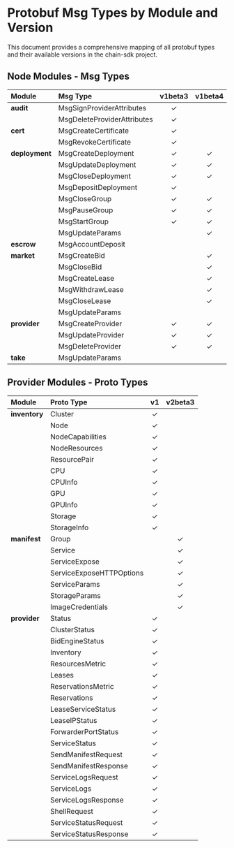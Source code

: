 # Protobuf Msg Types by Module and Version

This document provides a comprehensive mapping of all protobuf types and their available versions in the chain-sdk project.

## Node Modules - Msg Types

| Module | Msg Type | v1beta3 | v1beta4 | v1beta5 | v1 |
|:-------|:---------|:-------:|:-------:|:-------:|:--:|
| **audit** | MsgSignProviderAttributes | ✓ | | | ✓ |
| | MsgDeleteProviderAttributes | ✓ | | | ✓ |
| **cert** | MsgCreateCertificate | ✓ | | | ✓ |
| | MsgRevokeCertificate | ✓ | | | ✓ |
| **deployment** | MsgCreateDeployment | ✓ | ✓ | | |
| | MsgUpdateDeployment | ✓ | ✓ | | |
| | MsgCloseDeployment | ✓ | ✓ | | |
| | MsgDepositDeployment | ✓ | | | |
| | MsgCloseGroup | ✓ | ✓ | | |
| | MsgPauseGroup | ✓ | ✓ | | |
| | MsgStartGroup | ✓ | ✓ | | |
| | MsgUpdateParams | | ✓ | | |
| **escrow** | MsgAccountDeposit | | | | ✓ |
| **market** | MsgCreateBid | | ✓ | ✓ | |
| | MsgCloseBid | | ✓ | ✓ | |
| | MsgCreateLease | | ✓ | ✓ | |
| | MsgWithdrawLease | | ✓ | ✓ | |
| | MsgCloseLease | | ✓ | ✓ | |
| | MsgUpdateParams | | | ✓ | |
| **provider** | MsgCreateProvider | ✓ | ✓ | | |
| | MsgUpdateProvider | ✓ | ✓ | | |
| | MsgDeleteProvider | ✓ | ✓ | | |
| **take** | MsgUpdateParams | | | | ✓ |

## Provider Modules - Proto Types

| Module | Proto Type | v1 | v2beta3 |
|:-------|:-----------|:--:|:-------:| 
| **inventory** | Cluster | ✓ | |
| | Node | ✓ | |
| | NodeCapabilities | ✓ | |
| | NodeResources | ✓ | |
| | ResourcePair | ✓ | |
| | CPU | ✓ | |
| | CPUInfo | ✓ | |
| | GPU | ✓ | |
| | GPUInfo | ✓ | |
| | Storage | ✓ | |
| | StorageInfo | ✓ | |
| **manifest** | Group | | ✓ |
| | Service | | ✓ |
| | ServiceExpose | | ✓ |
| | ServiceExposeHTTPOptions | | ✓ |
| | ServiceParams | | ✓ |
| | StorageParams | | ✓ |
| | ImageCredentials | | ✓ |
| **provider** | Status | ✓ | |
| | ClusterStatus | ✓ | |
| | BidEngineStatus | ✓ | |
| | Inventory | ✓ | |
| | ResourcesMetric | ✓ | |
| | Leases | ✓ | |
| | ReservationsMetric | ✓ | |
| | Reservations | ✓ | |
| | LeaseServiceStatus | ✓ | |
| | LeaseIPStatus | ✓ | |
| | ForwarderPortStatus | ✓ | |
| | ServiceStatus | ✓ | |
| | SendManifestRequest | ✓ | |
| | SendManifestResponse | ✓ | |
| | ServiceLogsRequest | ✓ | |
| | ServiceLogs | ✓ | |
| | ServiceLogsResponse | ✓ | |
| | ShellRequest | ✓ | |
| | ServiceStatusRequest | ✓ | |
| | ServiceStatusResponse | ✓ | |
